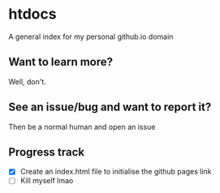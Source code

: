 # htdocs
A general index for my personal github.io domain


## Want to learn more?
Well, don't.


## See an issue/bug and want to report it?
Then be a normal human and open an issue


## Progress track
- [X] Create an index.html file to initialise the github pages link
- [ ] Kill myself lmao
